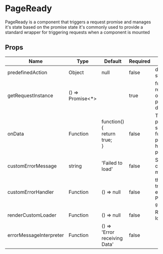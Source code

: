 # PageReady

PageReady is a component that triggers a request promise and manages it's state based on the promise state
it's commonly used to provide a standard wrapper for triggering requests when a component is mounted


## Props
| Name                    | Type                      | Default                             | Required | Description                                                                                             |
| ----------------------- | ------------------------- | ----------------------------------- | -------- | ------------------------------------------------------------------------------------------------------- |
| predefinedAction        | Object                    | null                                | false    | dispatch action for store                                                                               |
| getRequestInstance      | () =&gt; Promise&lt;*&gt; |                                     | true     | function that returns an promise. on success, the promise has the data from request                     |
| onData                  | Function                  | function() {<br>  return true;<br>} | false    | Triggers when promise is successful. in the function's parameter, it will<br>have data from the promise |
| customErrorMessage      | string                    | 'Failed to load'                    | false    | String to display custom error message                                                                  |
| customErrorHandler      | Function                  | () => null                          | false    | this function triggers on catch of error from the Promise of `getRequestInstance`.                      |
| renderCustomLoader      | Function                  | () => null                          | false    | Renders custom loader if set                                                                            |
| errorMessageInterpreter | Function                  | () => 'Error receiving Data'        | false    |                                                                                                         |
